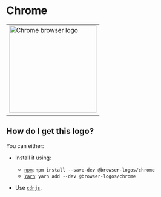 # Chrome

<table>
    <tr height=240>
        <td>
            <a href="https://github.com/alrra/browser-logos/tree/822e8efe03e483d62a4f564591df6689df7a9a47/src/chrome">
                <img width=230 src="https://raw.githubusercontent.com/alrra/browser-logos/822e8efe03e483d62a4f564591df6689df7a9a47/src/chrome/chrome.svg?sanitize=true" alt="Chrome browser logo">
            </a>
        </td>
    </tr>
</table>

## How do I get this logo?

You can either:

* Install it using:

  * [`npm`][npm]: `npm install --save-dev @browser-logos/chrome`
  * [`Yarn`][yarn]: `yarn add --dev @browser-logos/chrome`

* Use [`cdnjs`][cdnjs].

<!-- Link labels: -->

[cdnjs]: https://cdnjs.com/libraries/browser-logos
[npm]: https://www.npmjs.com/
[yarn]: https://yarnpkg.com/
